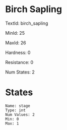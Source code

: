 # Birch Sapling

TextId: birch_sapling

MinId: 25

MaxId: 26

Hardness: 0

Resistance: 0


Num States: 2

# States
```
Name: stage
Type: int
Num Values: 2
Min: 0
Max: 1
```